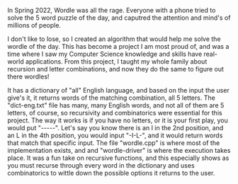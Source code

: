   In Spring 2022, Wordle was all the rage. Everyone with a phone tried to solve the 5 word puzzle of the day, and caputred the attention and mind's of millions of people.

  I don't like to lose, so I created an algorithm that would help me solve the wordle of the day. This has become a project I am most proud of, and was a time where I saw my Computer Science knowledge and skills have real-world applications. From this project, I taught my whole family about recursion and letter combinations, and now they do the same to figure out there wordles!

  It has a dictionary of "all" English language, and based on the input the user give's it, it returns words of the matching combination, all 5 letters. The "dict-eng.txt" file has many, many English words, and not all of them are 5 letters, of course, so recursivity and combinatorics were essential for this project. The way it works is if you have no letters, or it is your first play, you would put "-----". Let's say you know there is an I in the 2nd position, and an L in the 4th position, you would input "-I-L-", and it would return words that match that specific input. The file "wordle.cpp" is where most of the implementation exists, and  and "wordle-driver" is where the execution takes place. It was a fun take on recursive functions, and this especially shows as you must recurse through every word in the dictionary and uses combinatorics to wittle down the possible options it returns to the user. 
